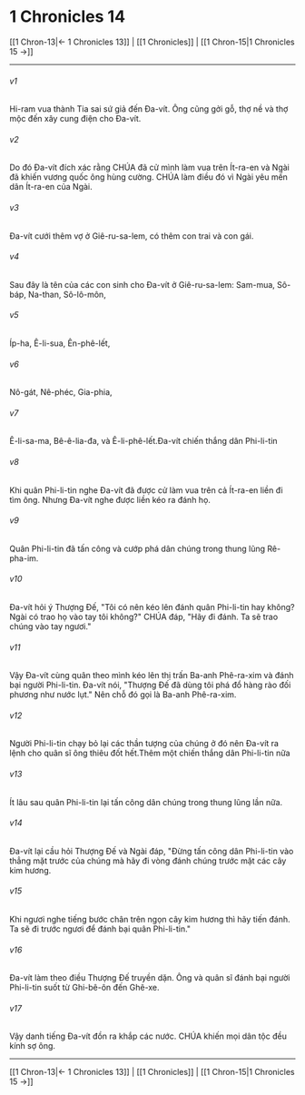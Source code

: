# 1 Chronicles 14

[[1 Chron-13|← 1 Chronicles 13]] | [[1 Chronicles]] | [[1 Chron-15|1 Chronicles 15 →]]
***



###### v1 
Hi-ram vua thành Tia sai sứ giả đến Đa-vít. Ông cũng gởi gỗ, thợ nề và thợ mộc đến xây cung điện cho Đa-vít. 

###### v2 
Do đó Đa-vít đích xác rằng CHÚA đã cử mình làm vua trên Ít-ra-en và Ngài đã khiến vương quốc ông hùng cường. CHÚA làm điều đó vì Ngài yêu mến dân Ít-ra-en của Ngài. 

###### v3 
Đa-vít cưới thêm vợ ở Giê-ru-sa-lem, có thêm con trai và con gái. 

###### v4 
Sau đây là tên của các con sinh cho Đa-vít ở Giê-ru-sa-lem: Sam-mua, Sô-báp, Na-than, Sô-lô-môn, 

###### v5 
Íp-ha, Ê-li-sua, Ên-phê-lết, 

###### v6 
Nô-gát, Nê-phéc, Gia-phia, 

###### v7 
Ê-li-sa-ma, Bê-ê-lia-đa, và Ê-li-phê-lết.Đa-vít chiến thắng dân Phi-li-tin 

###### v8 
Khi quân Phi-li-tin nghe Đa-vít đã được cử làm vua trên cả Ít-ra-en liền đi tìm ông. Nhưng Đa-vít nghe được liền kéo ra đánh họ. 

###### v9 
Quân Phi-li-tin đã tấn công và cướp phá dân chúng trong thung lũng Rê-pha-im. 

###### v10 
Đa-vít hỏi ý Thượng Đế, "Tôi có nên kéo lên đánh quân Phi-li-tin hay không? Ngài có trao họ vào tay tôi không?" CHÚA đáp, "Hãy đi đánh. Ta sẽ trao chúng vào tay ngươi." 

###### v11 
Vậy Đa-vít cùng quân theo mình kéo lên thị trấn Ba-anh Phê-ra-xim và đánh bại người Phi-li-tin. Đa-vít nói, "Thượng Đế đã dùng tôi phá đổ hàng rào đối phương như nước lụt." Nên chỗ đó gọi là Ba-anh Phê-ra-xim. 

###### v12 
Người Phi-li-tin chạy bỏ lại các thần tượng của chúng ở đó nên Đa-vít ra lệnh cho quân sĩ ông thiêu đốt hết.Thêm một chiến thắng dân Phi-li-tin nữa 

###### v13 
Ít lâu sau quân Phi-li-tin lại tấn công dân chúng trong thung lũng lần nữa. 

###### v14 
Đa-vít lại cầu hỏi Thượng Đế và Ngài đáp, "Đừng tấn công dân Phi-li-tin vào thẳng mặt trước của chúng mà hãy đi vòng đánh chúng trước mặt các cây kim hương. 

###### v15 
Khi ngươi nghe tiếng bước chân trên ngọn cây kim hương thì hãy tiến đánh. Ta sẽ đi trước ngươi để đánh bại quân Phi-li-tin." 

###### v16 
Đa-vít làm theo điều Thượng Đế truyền dặn. Ông và quân sĩ đánh bại người Phi-li-tin suốt từ Ghi-bê-ôn đến Ghê-xe. 

###### v17 
Vậy danh tiếng Đa-vít đồn ra khắp các nước. CHÚA khiến mọi dân tộc đều kính sợ ông.

***
[[1 Chron-13|← 1 Chronicles 13]] | [[1 Chronicles]] | [[1 Chron-15|1 Chronicles 15 →]]

